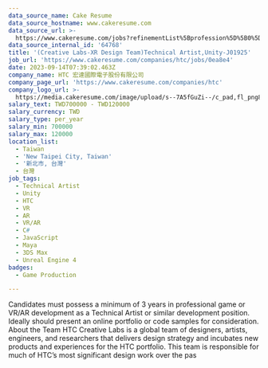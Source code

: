 ```yaml
---
data_source_name: Cake Resume
data_source_hostname: www.cakeresume.com
data_source_url: >-
  https://www.cakeresume.com/jobs?refinementList%5Bprofession%5D%5B0%5D=game-production&range%5Bsalary_range%5D%5Bmin%5D=100000
data_source_internal_id: '64768'
title: '(Creative Labs-XR Design Team)Technical Artist,Unity-J01925'
job_url: 'https://www.cakeresume.com/companies/htc/jobs/0ea8e4'
date: 2023-09-14T07:39:02.463Z
company_name: HTC 宏達國際電子股份有限公司
company_page_url: 'https://www.cakeresume.com/companies/htc'
company_logo_url: >-
  https://media.cakeresume.com/image/upload/s--7A5fGuZi--/c_pad,fl_png8,h_200,w_200/v1653018937/yogdqowu49ejouq8izp6.png
salary_text: TWD700000 - TWD120000
salary_currency: TWD
salary_type: per_year
salary_min: 700000
salary_max: 120000
location_list:
  - Taiwan
  - 'New Taipei City, Taiwan'
  - '新北市, 台灣'
  - 台灣
job_tags:
  - Technical Artist
  - Unity
  - HTC
  - VR
  - AR
  - VR/AR
  - C#
  - JavaScript
  - Maya
  - 3DS Max
  - Unreal Engine 4
badges:
  - Game Production

---
```


Candidates must possess a minimum of 3 years in professional game or VR/AR development as a Technical Artist or similar development position. Ideally should present an online portfolio or code samples for consideration. About the Team HTC Creative Labs is a global team of designers, artists, engineers, and researchers that delivers design strategy and incubates new products and experiences for the HTC portfolio. This team is responsible for much of HTC’s most significant design work over the pas